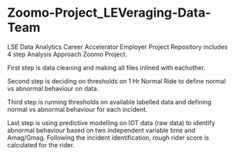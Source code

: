 # Zoomo-Project_LEVeraging-Data-Team
LSE Data Analytics Career Accelerator Employer Project
Repository includes 4 step Analysis Approach Zoomo Project.

First step is data cleaning and making all files inlined with eachother.

Second step is deciding on thresholds on 1 Hr Normal Ride to define normal vs abnormal behaviour on data.

Third step is running thresholds on available labelled data and defining normal vs abnormal behaviour for each incident.

Last step is using predictive modelling on IOT data (raw data) to identify abnormal behaviour  based on two independent variable time and Amag/Gmag. Following the incident identification, rough rider score is calculated for the rider.
